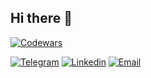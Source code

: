 ## Hi there 👋

[![](https://www.codewars.com/users/NikitaKorevo/badges/small 'Codewars')](https://www.codewars.com/users/NikitaKorevo)

[![](https://img.shields.io/badge/-korevo-blue?logo=telegram&logoColor=white&style=flat 'Telegram')](https://t.me/korevo)
[![](https://img.shields.io/badge/-korevo-0a66c2?logo=linkedin&logoColor=white&style=flat 'Linkedin')](https://www.linkedin.com/in/korevo)
[![](https://img.shields.io/badge/-nikita.korevo@gmail.com-cb3a2e?logo=gmail&logoColor=white&style=flat 'Email')](mailto:nikita.korevo@gmail.com)

